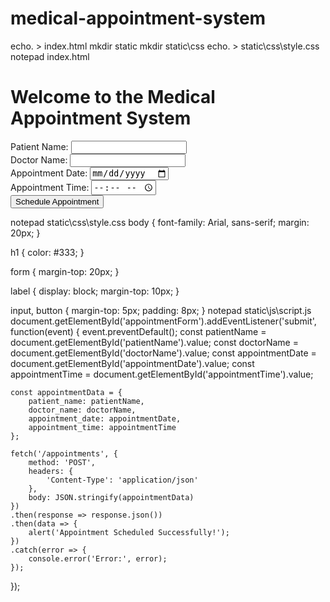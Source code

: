 # medical-appointment-system
echo. > index.html
mkdir static
mkdir static\css
echo. > static\css\style.css
notepad index.html
<!DOCTYPE html>
<html lang="en">
<head>
    <meta charset="UTF-8">
    <meta name="viewport" content="width=device-width, initial-scale=1.0">
    <title>Medical Appointment System</title>
    <link rel="stylesheet" href="static/css/style.css">
</head>
<body>
    <h1>Welcome to the Medical Appointment System</h1>
    <form id="appointmentForm">
        <label for="patientName">Patient Name:</label>
        <input type="text" id="patientName" name="patientName"><br>
        <label for="doctorName">Doctor Name:</label>
        <input type="text" id="doctorName" name="doctorName"><br>
        <label for="appointmentDate">Appointment Date:</label>
        <input type="date" id="appointmentDate" name="appointmentDate"><br>
        <label for="appointmentTime">Appointment Time:</label>
        <input type="time" id="appointmentTime" name="appointmentTime"><br>
        <button type="submit">Schedule Appointment</button>
    </form>
    <script src="static/js/script.js"></script>
</body>
</html>
notepad static\css\style.css
body {
    font-family: Arial, sans-serif;
    margin: 20px;
}

h1 {
    color: #333;
}

form {
    margin-top: 20px;
}

label {
    display: block;
    margin-top: 10px;
}

input, button {
    margin-top: 5px;
    padding: 8px;
}
notepad static\js\script.js
document.getElementById('appointmentForm').addEventListener('submit', function(event) {
    event.preventDefault();
    const patientName = document.getElementById('patientName').value;
    const doctorName = document.getElementById('doctorName').value;
    const appointmentDate = document.getElementById('appointmentDate').value;
    const appointmentTime = document.getElementById('appointmentTime').value;

    const appointmentData = {
        patient_name: patientName,
        doctor_name: doctorName,
        appointment_date: appointmentDate,
        appointment_time: appointmentTime
    };

    fetch('/appointments', {
        method: 'POST',
        headers: {
            'Content-Type': 'application/json'
        },
        body: JSON.stringify(appointmentData)
    })
    .then(response => response.json())
    .then(data => {
        alert('Appointment Scheduled Successfully!');
    })
    .catch(error => {
        console.error('Error:', error);
    });
});


